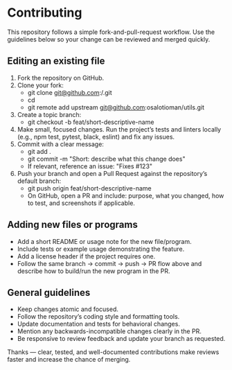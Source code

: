 # Contributing

This repository follows a simple fork-and-pull-request workflow. Use the guidelines below so your change can be reviewed and merged quickly.

## Editing an existing file
1. Fork the repository on GitHub.
2. Clone your fork:
    - git clone git@github.com:<your-username>/<repo>.git
    - cd <repo>
    - git remote add upstream git@github.com:osalotioman/utils.git
3. Create a topic branch:
    - git checkout -b feat/short-descriptive-name
4. Make small, focused changes. Run the project’s tests and linters locally (e.g., npm test, pytest, black, eslint) and fix any issues.
5. Commit with a clear message:
    - git add .
    - git commit -m "Short: describe what this change does"
    - If relevant, reference an issue: "Fixes #123"
6. Push your branch and open a Pull Request against the repository’s default branch:
    - git push origin feat/short-descriptive-name
    - On GitHub, open a PR and include: purpose, what you changed, how to test, and screenshots if applicable.

## Adding new files or programs
- Add a short README or usage note for the new file/program.
- Include tests or example usage demonstrating the feature.
- Add a license header if the project requires one.
- Follow the same branch → commit → push → PR flow above and describe how to build/run the new program in the PR.

## General guidelines
- Keep changes atomic and focused.
- Follow the repository’s coding style and formatting tools.
- Update documentation and tests for behavioral changes.
- Mention any backwards-incompatible changes clearly in the PR.
- Be responsive to review feedback and update your branch as requested.

Thanks — clear, tested, and well-documented contributions make reviews faster and increase the chance of merging.
